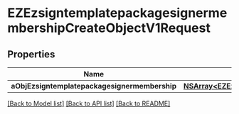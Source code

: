 # EZEzsigntemplatepackagesignermembershipCreateObjectV1Request

## Properties
Name | Type | Description | Notes
------------ | ------------- | ------------- | -------------
**aObjEzsigntemplatepackagesignermembership** | [**NSArray&lt;EZEzsigntemplatepackagesignermembershipRequestCompound&gt;***](EZEzsigntemplatepackagesignermembershipRequestCompound.md) |  | 

[[Back to Model list]](../README.md#documentation-for-models) [[Back to API list]](../README.md#documentation-for-api-endpoints) [[Back to README]](../README.md)


